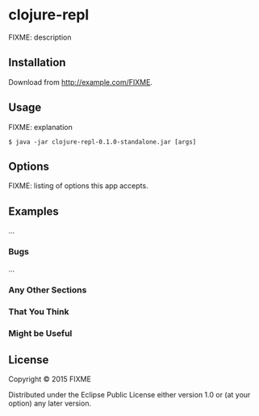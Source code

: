 # clojure-repl

FIXME: description

## Installation

Download from http://example.com/FIXME.

## Usage

FIXME: explanation

    $ java -jar clojure-repl-0.1.0-standalone.jar [args]

## Options

FIXME: listing of options this app accepts.

## Examples

...

### Bugs

...

### Any Other Sections
### That You Think
### Might be Useful

## License

Copyright © 2015 FIXME

Distributed under the Eclipse Public License either version 1.0 or (at
your option) any later version.
